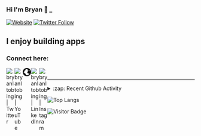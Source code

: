### Hi I'm Bryan 👋 _

[![Website](https://img.shields.io/website?label=bryanlumbantobing&style=for-the-badge&url=https://bryantobing12.github.io)](https://bryantobing12.github.io/)
[![Twitter Follow](https://img.shields.io/twitter/follow/bryantobing12?color=1DA1F2&logo=twitter&style=for-the-badge)](https://twitter.com/intent/follow?original_referer=https%3A%2F%2Fgithub.com%2Fbryantobing12&screen_name=bryantobing12)

## I enjoy building apps


### Connect here:

[<img align="left" alt="bryanltobing | Twitter" width="22px" src="https://cdn.jsdelivr.net/npm/simple-icons@v3/icons/twitter.svg" />][twitter]
[<img align="left" alt="bryanltobing | YouTube" width="22px" src="https://cdn.jsdelivr.net/npm/simple-icons@v3/icons/youtube.svg" />][youtube]
[<img align="left" alt="bryanltobing" width="22px" src="https://raw.githubusercontent.com/iconic/open-iconic/master/svg/globe.svg" />][website]
[<img align="left" alt="bryanltobing | LinkedIn" width="22px" src="https://cdn.jsdelivr.net/npm/simple-icons@v3/icons/linkedin.svg" />][linkedin]
[<img align="left" alt="bryanltobing | Instagram" width="22px" src="https://cdn.jsdelivr.net/npm/simple-icons@v3/icons/instagram.svg" />][instagram]

<br/>

---

<details>
  <summary>:zap: Recent Github Activity</summary>
  
<!--START_SECTION:activity-->
1. 🗣 Commented on [#286](https://github.com/ankeetmaini/react-infinite-scroll-component/issues/286) in [ankeetmaini/react-infinite-scroll-component](https://github.com/ankeetmaini/react-infinite-scroll-component)
2. 🗣 Commented on [#15](https://github.com/letranloc/draft-js-katex-plugin/issues/15) in [letranloc/draft-js-katex-plugin](https://github.com/letranloc/draft-js-katex-plugin)
3. 🗣 Commented on [#25](https://github.com/sstur/draft-js-utils/issues/25) in [sstur/draft-js-utils](https://github.com/sstur/draft-js-utils)
4. 🗣 Commented on [#65](https://github.com/sstur/draft-js-utils/issues/65) in [sstur/draft-js-utils](https://github.com/sstur/draft-js-utils)
5. 🗣 Commented on [#84](https://github.com/sstur/draft-js-utils/issues/84) in [sstur/draft-js-utils](https://github.com/sstur/draft-js-utils)
<!--END_SECTION:activity-->

</details>


![Top Langs](https://github-readme-stats.vercel.app/api/top-langs/?username=bryantobing12&hide=TeX&layout=compact&theme=light)


![Visitor Badge](https://visitor-badge.laobi.icu/badge?page_id=bryantobing12.bryantobing12)


[twitter]: https://twitter.com/bryantobing12
[website]: https://bryantobing12.github.io/
[youtube]: https://www.youtube.com/channel/UC_DIpegrExwnDk6qAKsHygg?view_as=subscriber
[instagram]: https://www.instagram.com/bryanltobing/
[linkedin]: https://www.linkedin.com/in/bryanlumbantobing/

